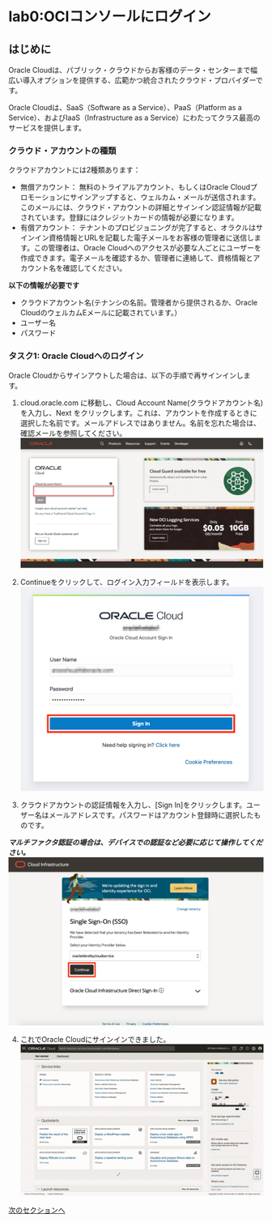 # lab0:OCIコンソールにログイン
## はじめに
Oracle Cloudは、パブリック・クラウドからお客様のデータ・センターまで幅広い導入オプションを提供する、広範かつ統合されたクラウド・プロバイダーです。

Oracle Cloudは、SaaS（Software as a Service）、PaaS（Platform as a Service）、およびIaaS（Infrastructure as a Service）にわたってクラス最高のサービスを提供します。

### クラウド・アカウントの種類
クラウドアカウントには2種類あります：
- 無償アカウント： 無料のトライアルアカウント、もしくはOracle Cloudプロモーションにサインアップすると、ウェルカム・メールが送信されます。このメールには、クラウド・アカウントの詳細とサインイン認証情報が記載されています。登録にはクレジットカードの情報が必要になります。
- 有償アカウント： テナントのプロビジョニングが完了すると、オラクルはサインイン資格情報とURLを記載した電子メールをお客様の管理者に送信します。この管理者は、Oracle Cloudへのアクセスが必要な人ごとにユーザーを作成できます。電子メールを確認するか、管理者に連絡して、資格情報とアカウント名を確認してください。

**以下の情報が必要です**
- クラウドアカウント名(テナンシの名前。管理者から提供されるか、Oracle CloudのウェルカムEメールに記載されています。）
- ユーザー名
- パスワード

### タスク1: Oracle Cloudへのログイン
Oracle Cloudからサインアウトした場合は、以下の手順で再サインインします。

1. cloud.oracle.com に移動し、Cloud Account Name(クラウドアカウント名)を入力し、Next をクリックします。これは、アカウントを作成するときに選択した名前です。メールアドレスではありません。名前を忘れた場合は、確認メールを参照してください。
![OCI初期画面](./image/cloud-oracle.png)

2. Continueをクリックして、ログイン入力フィールドを表示します。
![OCIサインイン](./image/oci-signin.png)

3. クラウドアカウントの認証情報を入力し、[Sign In]をクリックします。ユーザー名はメールアドレスです。パスワードはアカウント登録時に選択したものです。

***マルチファクタ認証の場合は、デバイスでの認証など必要に応じて操作してください。***
![OCIログイン](./image/cloud-login-tenant.png)

4. これでOracle Cloudにサインインできました。
![OCIログイン完了](./image/home-page.png)


[次のセクションへ](../lab1/readme.md)
